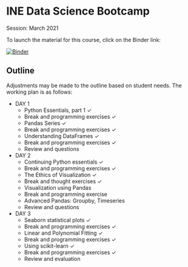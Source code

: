 # INE Data Science Bootcamp

Session: March 2021

To launch the material for this course, click on the Binder link:

[![Binder](https://mybinder.org/badge_logo.svg)](https://mybinder.org/v2/gh/ine-rmotr-curriculum/ds-bootcamp-2021-03.git/HEAD)

## Outline

Adjustments may be made to the outline based on student needs.  The working plan is as follows:

* DAY 1
  * Python Essentials, part 1 ✓
  * Break and programming exercises ✓
  * Pandas Series ✓
  * Break and programming exercises ✓
  * Understanding DataFrames ✓
  * Break and programming exercises ✓
  * Review and questions 
* DAY 2
  * Continuing Python essentials ✓
  * Break and programming exercises ✓
  * The Ethics of Visualization ✓
  * Break and thought exercises ✓
  * Visualization using Pandas
  * Break and programming exercise
  * Advanced Pandas: Groupby, Timeseries
  * Review and questions
* DAY 3
  * Seaborn statistical plots ✓
  * Break and programming exercises ✓
  * Linear and Polynomial Fitting ✓
  * Break and programming exercises ✓
  * Using scikit-learn ✓
  * Break and programming exercises ✓
  * Review and evaluation 
